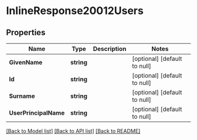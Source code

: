 # InlineResponse20012Users

## Properties
Name | Type | Description | Notes
------------ | ------------- | ------------- | -------------
**GivenName** | **string** |  | [optional] [default to null]
**Id** | **string** |  | [optional] [default to null]
**Surname** | **string** |  | [optional] [default to null]
**UserPrincipalName** | **string** |  | [optional] [default to null]

[[Back to Model list]](../README.md#documentation-for-models) [[Back to API list]](../README.md#documentation-for-api-endpoints) [[Back to README]](../README.md)


